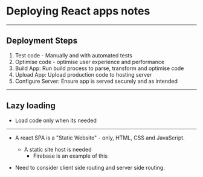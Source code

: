 # Deploying React apps notes

---

## Deployment Steps

1) Test code - Manually and with automated tests
2) Optimise code - optimise user experience and performance
3) Build App: Run build process to parse, transform and optimise code
4) Upload App: Upload production code to hosting server
5) Configure Server: Ensure app is served securely and as intended

---

## Lazy loading

- Load code only when its needed

---

- A react SPA is a "Static Website" - only, HTML, CSS and JavaScript.
  - A static site host is needed
    - Firebase is an example of this

- Need to consider client side routing and server side routing.